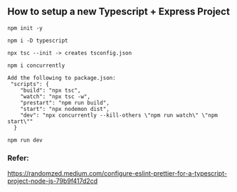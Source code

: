 ## How to setup a new Typescript + Express Project

```
npm init -y
```

```
npm i -D typescript
```

```
npx tsc --init -> creates tsconfig.json
```

```
npm i concurrently
```

```
Add the following to package.json:
 "scripts": {
    "build": "npx tsc",
    "watch": "npx tsc -w",
    "prestart": "npm run build",
    "start": "npx nodemon dist",
    "dev": "npx concurrently --kill-others \"npm run watch\" \"npm start\""
  }
```

```
npm run dev
```

### Refer:

https://randomzed.medium.com/configure-eslint-prettier-for-a-typescript-project-node-js-79b9f417d2cd
